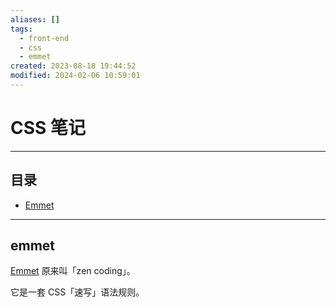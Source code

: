```yaml
---
aliases: []
tags:
  - front-end
  - css
  - emmet
created: 2023-08-18 19:44:52
modified: 2024-02-06 10:59:01
---
```

# CSS 笔记

---

## 目录

* [Emmet](#emmet)

---

## emmet

[Emmet](https://www.emmet.io/) 原来叫「zen coding」。

它是一套 CSS「速写」语法规则。
